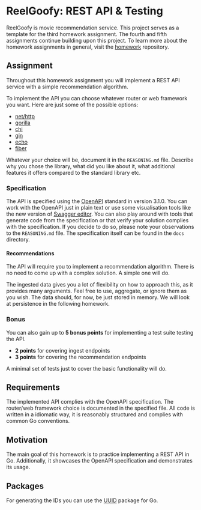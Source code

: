 # ReelGoofy: REST API & Testing

ReelGoofy is movie recommendation service.
This project serves as a template for the third homework assignment.
The fourth and fifth assignments continue building upon this project.
To learn more about the homework assignments in general, visit
the [homework](https://github.com/course-go/homework) repository.

## Assignment

Throughout this homework assignment you will implement a REST API
service with a simple recommendation algorithm.

To implement the API you can choose whatever router or web framework you want.
Here are just some of the possible options:

- [net/http](https://pkg.go.dev/net/http)
- [gorilla](https://github.com/gorilla/mux)
- [chi](https://github.com/go-chi/chi)
- [gin](https://github.com/gin-gonic/gin)
- [echo](https://github.com/labstack/echo)
- [fiber](https://github.com/gofiber/fiber)

Whatever your choice will be, document it in the `REASONING.md` file.
Describe why you chose the library, what did you like about it, what
additional features it offers compared to the standard library etc.

### Specification

The API is specified using
the [OpenAPI](https://spec.openapis.org/oas/latest.html) standard in version 3.1.0.
You can work with the OpenAPI just in plain text or use some visualisation tools
like the new version of [Swagger editor](https://editor-next.swagger.io).
You can also play around with tools that generate code from the specification
or that verify your solution complies with the specification.
If you decide to do so, please note your observations to the `REASONING.md` file.
The specification itself can be found in the `docs` directory.

#### Recommendations

The API will require you to implement a recommendation algorithm.
There is no need to come up with a complex solution. A simple one will do.

The ingested data gives you a lot of flexibility on how to approach
this, as it provides many arguments. Feel free to use, aggregate, or ignore
them as you wish. The data should, for now, be just stored in memory.
We will look at persistence in the following homework.

### Bonus

You can also gain up to **5 bonus points** for
implementing a test suite testing the API.

- **2 points** for covering ingest endpoints
- **3 points** for covering the recommendation endpoints

A minimal set of tests just to cover the basic functionality will do.

## Requirements

The implemented API complies with the OpenAPI specification.
The router/web framework choice is documented in the specified file.
All code is written in a idiomatic way, it is reasonably structured and
complies with common Go conventions.

## Motivation

The main goal of this homework is to practice
implementing a REST API in Go.
Additionally, it showcases the OpenAPI specification and demonstrates its usage.

## Packages

For generating the IDs you can use
the [UUID](https://pkg.go.dev/github.com/google/uuid) package for Go.
